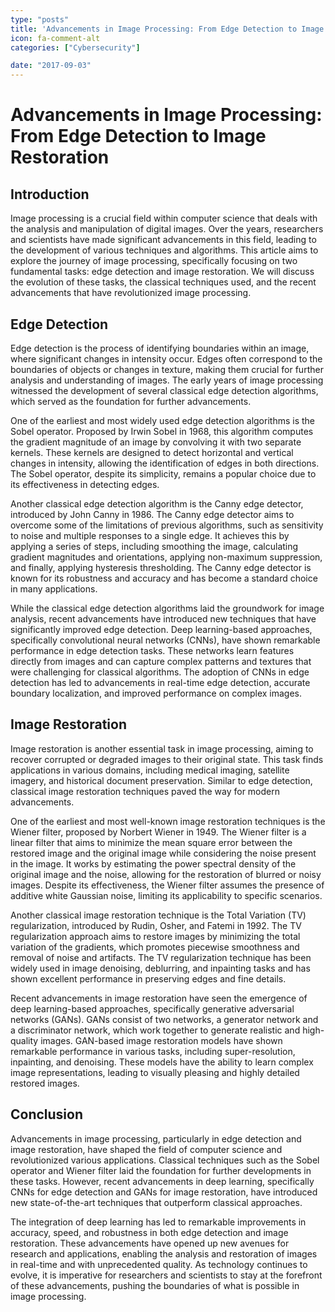 ```yaml
---
type: "posts"
title: 'Advancements in Image Processing: From Edge Detection to Image Restoration'
icon: fa-comment-alt
categories: ["Cybersecurity"]

date: "2017-09-03"
---
```




# Advancements in Image Processing: From Edge Detection to Image Restoration

## Introduction

Image processing is a crucial field within computer science that deals with the analysis and manipulation of digital images. Over the years, researchers and scientists have made significant advancements in this field, leading to the development of various techniques and algorithms. This article aims to explore the journey of image processing, specifically focusing on two fundamental tasks: edge detection and image restoration. We will discuss the evolution of these tasks, the classical techniques used, and the recent advancements that have revolutionized image processing.

## Edge Detection

Edge detection is the process of identifying boundaries within an image, where significant changes in intensity occur. Edges often correspond to the boundaries of objects or changes in texture, making them crucial for further analysis and understanding of images. The early years of image processing witnessed the development of several classical edge detection algorithms, which served as the foundation for further advancements.

One of the earliest and most widely used edge detection algorithms is the Sobel operator. Proposed by Irwin Sobel in 1968, this algorithm computes the gradient magnitude of an image by convolving it with two separate kernels. These kernels are designed to detect horizontal and vertical changes in intensity, allowing the identification of edges in both directions. The Sobel operator, despite its simplicity, remains a popular choice due to its effectiveness in detecting edges.

Another classical edge detection algorithm is the Canny edge detector, introduced by John Canny in 1986. The Canny edge detector aims to overcome some of the limitations of previous algorithms, such as sensitivity to noise and multiple responses to a single edge. It achieves this by applying a series of steps, including smoothing the image, calculating gradient magnitudes and orientations, applying non-maximum suppression, and finally, applying hysteresis thresholding. The Canny edge detector is known for its robustness and accuracy and has become a standard choice in many applications.

While the classical edge detection algorithms laid the groundwork for image analysis, recent advancements have introduced new techniques that have significantly improved edge detection. Deep learning-based approaches, specifically convolutional neural networks (CNNs), have shown remarkable performance in edge detection tasks. These networks learn features directly from images and can capture complex patterns and textures that were challenging for classical algorithms. The adoption of CNNs in edge detection has led to advancements in real-time edge detection, accurate boundary localization, and improved performance on complex images.

## Image Restoration

Image restoration is another essential task in image processing, aiming to recover corrupted or degraded images to their original state. This task finds applications in various domains, including medical imaging, satellite imagery, and historical document preservation. Similar to edge detection, classical image restoration techniques paved the way for modern advancements.

One of the earliest and most well-known image restoration techniques is the Wiener filter, proposed by Norbert Wiener in 1949. The Wiener filter is a linear filter that aims to minimize the mean square error between the restored image and the original image while considering the noise present in the image. It works by estimating the power spectral density of the original image and the noise, allowing for the restoration of blurred or noisy images. Despite its effectiveness, the Wiener filter assumes the presence of additive white Gaussian noise, limiting its applicability to specific scenarios.

Another classical image restoration technique is the Total Variation (TV) regularization, introduced by Rudin, Osher, and Fatemi in 1992. The TV regularization approach aims to restore images by minimizing the total variation of the gradients, which promotes piecewise smoothness and removal of noise and artifacts. The TV regularization technique has been widely used in image denoising, deblurring, and inpainting tasks and has shown excellent performance in preserving edges and fine details.

Recent advancements in image restoration have seen the emergence of deep learning-based approaches, specifically generative adversarial networks (GANs). GANs consist of two networks, a generator network and a discriminator network, which work together to generate realistic and high-quality images. GAN-based image restoration models have shown remarkable performance in various tasks, including super-resolution, inpainting, and denoising. These models have the ability to learn complex image representations, leading to visually pleasing and highly detailed restored images.

## Conclusion

Advancements in image processing, particularly in edge detection and image restoration, have shaped the field of computer science and revolutionized various applications. Classical techniques such as the Sobel operator and Wiener filter laid the foundation for further developments in these tasks. However, recent advancements in deep learning, specifically CNNs for edge detection and GANs for image restoration, have introduced new state-of-the-art techniques that outperform classical approaches.

The integration of deep learning has led to remarkable improvements in accuracy, speed, and robustness in both edge detection and image restoration. These advancements have opened up new avenues for research and applications, enabling the analysis and restoration of images in real-time and with unprecedented quality. As technology continues to evolve, it is imperative for researchers and scientists to stay at the forefront of these advancements, pushing the boundaries of what is possible in image processing.
